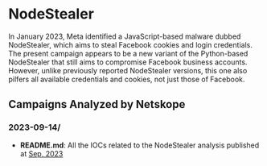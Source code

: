 # NodeStealer
In January 2023, Meta identified a JavaScript-based malware dubbed NodeStealer, which aims to steal Facebook cookies and login credentials.
The present campaign appears to be a new variant of the Python-based NodeStealer that still aims to compromise Facebook business accounts. However, unlike previously reported NodeStealer versions, this one also pilfers all available credentials and cookies, not just those of Facebook. 

## Campaigns Analyzed by Netskope

### 2023-09-14/
* **README.md**: All the IOCs related to the NodeStealer analysis published at [Sep, 2023](https://www.netskope.com/blog/new-python-nodestealer-goes-beyond-facebook-credentials-now-stealing-all-browser-cookies-and-login-credentials)
